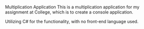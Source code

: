Multiplication Application
This is a multiplication application for my assignment at College, which is to create a console application.

Utilizing C# for the functionality, with no front-end language used.
